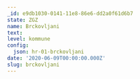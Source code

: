 ```yaml
---
_id: e9db1030-0141-11e8-86e6-dd2a0f61d6b7
state: ZGZ
name: Brckovljani
text:
level: kommune
config:
  json: hr-01-brckovljani
date: '2020-06-09T00:00:00.000Z'
slug: brckovljani
---
```

